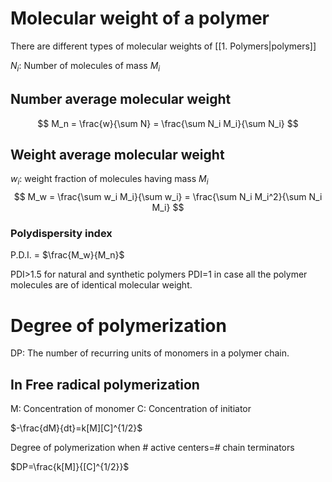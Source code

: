 # Molecular weight of a polymer

There are different types of molecular weights of [[1. Polymers|polymers]]

$N_i$: Number of molecules of mass $M_i$

## Number average molecular weight

$$
M_n = \frac{w}{\sum N} = \frac{\sum N_i M_i}{\sum N_i}
$$

## Weight average molecular weight

$w_i$: weight fraction of molecules having mass $M_i$
$$
M_w = \frac{\sum w_i M_i}{\sum w_i} = \frac{\sum N_i M_i^2}{\sum N_i M_i}
$$

### Polydispersity index

P.D.I. = $\frac{M_w}{M_n}$

PDI>1.5 for natural and synthetic polymers
PDI=1 in case all the polymer molecules are of identical molecular weight.

# Degree of polymerization
DP: The number of recurring units of monomers in a polymer chain.

## In Free radical polymerization
M: Concentration of monomer
C: Concentration of initiator

$-\frac{dM}{dt}=k[M][C]^{1/2}$

Degree of polymerization when # active centers=# chain terminators

$DP=\frac{k[M]}{[C]^{1/2}}$